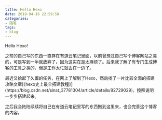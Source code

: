 ```yaml
---
title: Hello Hexo
date: 2019-04-16 22:59:58
categories:
- 随笔
tags:
- blog
---
```


Hello Hexo!

之前的自己写的东西一直存在有道云笔记里面，以前曾想过自己写个博客网站之类的，可是写到一半就放弃了，因为这实在是太麻烦了。后来我了解了有专门生成博客的工具之类的，但是工作太忙就丢在一边了。
<!--more-->最近又拾起了久置的任务，在网上了解到了Hexo，然后找了一片比较全面的搭建攻略文章[《hexo史上最全搭建教程》](https://blog.csdn.net/sinat_37781304/article/details/82729029)，按照说明一步步搭建起来。
之后我会陆陆续续将自己在有道云笔记里写的东西搬到这里来，也会完善这个博客的内容。
